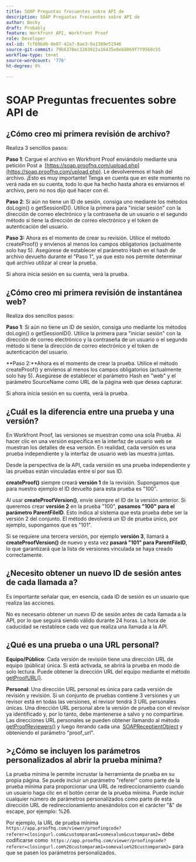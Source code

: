 ```yaml
---
title: SOAP Preguntas frecuentes sobre API de
description: SOAP Preguntas frecuentes sobre API de
author: Becky
draft: Probably
feature: Workfront API, Workfront Proof
role: Developer
exl-id: fcf89bd6-0e07-42a7-9ae3-9a1309e51946
source-git-commit: 79b6370ec3283922a16435e8eb8069f7f9560c55
workflow-type: tm+mt
source-wordcount: '776'
ht-degree: 0%

---
```


# SOAP Preguntas frecuentes sobre API de

## ¿Cómo creo mi primera revisión de archivo?

Realiza 3 sencillos pasos:

**Paso 1**: Cargue el archivo en Workfront Proof enviándolo mediante una petición Post a  [https://soap.proofhq.com/upload.php](https://soap.proofhq.com/upload.php). Le devolveremos el hash del archivo. ¡Esto es muy importante! Tenga en cuenta que en este momento no verá nada en su cuenta, todo lo que ha hecho hasta ahora es enviarnos el archivo, pero no nos dijo qué hacer con él.

**Paso 2**: Si aún no tiene un ID de sesión, consiga uno mediante los métodos doLogin() o getSessionID(). Utilice la primera para &quot;iniciar sesión&quot; con la dirección de correo electrónico y la contraseña de un usuario o el segundo método si tiene la dirección de correo electrónico y el token de autenticación del usuario.

**Paso 3:** Ahora es el momento de crear su revisión. Utilice el método createProof() y envíenos al menos los campos obligatorios (actualmente solo hay 5). Asegúrese de establecer el parámetro Hash en el hash de archivo devuelto durante el &quot;Paso 1&quot;, ya que esto nos permite determinar qué archivo utilizar al crear la prueba.

Si ahora inicia sesión en su cuenta, verá la prueba.

## ¿Cómo creo mi primera revisión de instantánea web?

Realiza dos sencillos pasos:

**Paso 1**: Si aún no tiene un ID de sesión, consiga uno mediante los métodos doLogin() o getSessionID(). Utilice la primera para &quot;iniciar sesión&quot; con la dirección de correo electrónico y la contraseña de un usuario o el segundo método si tiene la dirección de correo electrónico y el token de autenticación del usuario.

**Paso 2:**Ahora es el momento de crear la prueba. Utilice el método createProof() y envíenos al menos los campos obligatorios (actualmente solo hay 5). Asegúrese de establecer el parámetro Hash en &quot;web&quot; y el parámetro SourceName como URL de la página web que desea capturar.

Si ahora inicia sesión en su cuenta, verá la prueba.

## ¿Cuál es la diferencia entre una prueba y una versión?

En Workfront Proof, las versiones se muestran como una sola Prueba. Al hacer clic en una versión específica en la interfaz de usuario web se muestran los detalles de esa versión. En realidad, cada versión es una prueba independiente y la interfaz de usuario web las muestra juntas.

Desde la perspectiva de la API, cada versión es una prueba independiente y las pruebas están vinculadas entre sí por sus ID.

**createProof()** siempre creará **versión 1** de la revisión. Supongamos que para nuestro ejemplo el ID devuelto para esta prueba es &quot;100&quot;.

Al usar **createProofVersion()**, envíe siempre el ID de la versión anterior. Si queremos crear **versión 2** en la prueba &quot;100&quot;, **pasamos &quot;100&quot; para el parámetro ParentFileID**. Esto indica al sistema que esta prueba debe ser la versión 2 del conjunto. El método devolverá un ID de prueba único, por ejemplo, supongamos que es &quot;101&quot;.

Si se requiere una tercera versión, por ejemplo **versión 3**, llamará a **createProofVersion()** de nuevo y esta vez **pasará &quot;101&quot; para ParentFileID**, lo que garantizará que la lista de versiones vinculada se haya creado correctamente.

## ¿Necesito obtener un nuevo ID de sesión antes de cada llamada a?

Es importante señalar que, en esencia, cada ID de sesión es un usuario que realiza las acciones. 

No es necesario obtener un nuevo ID de sesión antes de cada llamada a la API, por lo que seguirá siendo válido durante 24 horas. La hora de caducidad se restablece cada vez que realiza una llamada a la API.

## ¿Qué es una prueba o una URL personal?

**Equipo/Público**: Cada versión de revisión tiene una dirección URL de equipo (pública) única. Si está activada, se abrirá la prueba en modo de solo lectura. Puede obtener la dirección URL del equipo mediante el método [getProofURL()](https://api.proofhq.com/home/proofs/getproofurl.html).

**Personal**: Una dirección URL personal es única para cada versión de revisión y revisión. Si un conjunto de pruebas contiene 3 versiones y un revisor está en todas las versiones, el revisor tendrá 3 URL personales únicas. Una dirección URL personal abre la versión de prueba con el revisor ya identificado y, por lo tanto, debe mantenerse a salvo y no compartirse. Las direcciones URL personales se pueden obtener llamando al método [getProofReviewers()](https://api.proofhq.com/home/proofs/getproofreviewers.html) y luego iterando cada una  [SOAPReceptientObject](https://api.proofhq.com/home/objects/soaprecipientobject.html) y obteniendo el parámetro &quot;proof_url&quot;.

## >¿Cómo se incluyen los parámetros personalizados al abrir la prueba mínima?

La prueba mínima le permite incrustar la herramienta de prueba en su propia página. Se puede incluir un parámetro &quot;referer&quot; como parte de la prueba mínima para proporcionar una URL de redireccionamiento cuando un usuario haga clic en el botón cerrar de la prueba mínima. Puede incluir cualquier número de parámetros personalizados como parte de esta dirección URL de redireccionamiento anexándolos con el carácter &quot;&amp;&quot; de escape, por ejemplo: %26.

Por ejemplo, la URL de prueba mínima
`https://app.proofhq.com/viewer/proofingcode?referer=closingurl.com&customparam1=somevalue&customparam2=` debe codificarse como 
`https://app.proofhq.com/viewer/proofingcode?referer=closingurl.com%26customparam1=somevalue%26customparam2=` para que se pasen los parámetros personalizados.


